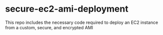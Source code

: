 # secure-ec2-ami-deployment
This repo includes the necessary code required to deploy an EC2 instance from a custom, secure, and encrypted AMI
